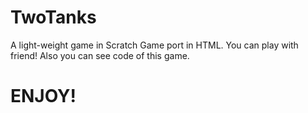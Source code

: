 # TwoTanks
A light-weight game in Scratch
Game port in HTML. You can play with friend!
Also you can see code of this game.
# ENJOY!
